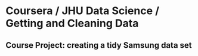 # Coursera / JHU Data Science / Getting and Cleaning Data
## Course Project: creating a tidy Samsung data set
